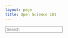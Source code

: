```yaml
---
layout: page
title: Open Science 101
---
```


<html>

<div class="input-group rounded">
    <input id="search-input" type="search" class="input-group-text form-control rounded" placeholder="Search" aria-label="Search" aria-describedby="search-addon" />
</div>

<div id="educational-contents"></div>



<script>
function getFilteredEducationalContent(filterValue) {
    const educationals = {{ site.data.educational | jsonify }};
    return educationals.filter(educ => (educ.Name.toLowerCase().includes(filterValue.toLowerCase())));
}

function renderEducationalDiv(educationals) {
    let educationalHTML = "<table>";
    educationals.map((educational) => {
        educationalHTML += `
            <tr>
                <td>
                    <a href=${educational.Link}>${educational.Name}</a>
                </td>
            </tr>
        `;
    });
    educationalHTML += "</table>";

    document.getElementById("educational-contents").innerHTML = educationalHTML;
}

function initialRender() {
    renderEducationalDiv({{ site.data.educational || jsonify }});
}

initialRender();

document.getElementById('search-input').addEventListener('keyup', (event) => {
    const inputValue = event.target.value;
    const filteredEducational = getFilteredEducationalContent(inputValue);
    renderEducationalDiv(filteredEducational);
});

</script>



</html>

